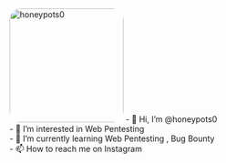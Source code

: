  <img src="https://avatars.githubusercontent.com/u/76939125?s=400&v=4" height=200 alt="honeypots0" style="border-radius:20px">
- 👋 Hi, I’m @honeypots0 <br>
- 👀 I’m interested in Web Pentesting<br>
- 🌱 I’m currently learning Web Pentesting , Bug Bounty<br>
- 📫 How to reach me on Instagram  <br>

<!---
honeypots0/honeypots0 is a ✨ special ✨ repository because its `README.md` (this file) appears on your GitHub profile.
You can click the Preview link to take a look at your changes.
--->
